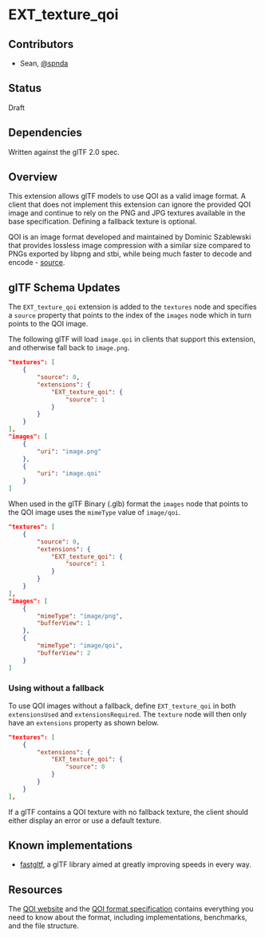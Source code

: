# EXT_texture_qoi

## Contributors

* Sean, [@spnda](https://github.com/spnda)

## Status

Draft

## Dependencies

Written against the glTF 2.0 spec.

## Overview

This extension allows glTF models to use QOI as a valid image format. A client that does not implement this extension can ignore the provided QOI image and continue to rely on the PNG and JPG textures available in the base specification. Defining a fallback texture is optional.

QOI is an image format developed and maintained by Dominic Szablewski that provides lossless image compression with a similar size compared to PNGs exported by libpng and stbi, while being much faster to decode and encode - [source](https://qoiformat.org/).

## glTF Schema Updates

The `EXT_texture_qoi` extension is added to the `textures` node and specifies a `source` property that points to the index of the `images` node which in turn points to the QOI image.

The following glTF will load `image.qoi` in clients that support this extension, and otherwise fall back to `image.png`.

```json
"textures": [
    {
        "source": 0,
        "extensions": {
            "EXT_texture_qoi": {
                "source": 1
            }
        }
    }
],
"images": [
    {
        "uri": "image.png"
    },
    {
        "uri": "image.qoi"
    }
]
```

When used in the glTF Binary (.glb) format the `images` node that points to the QOI image uses the `mimeType` value of `image/qoi`.

```json
"textures": [
    {
        "source": 0,
        "extensions": {
            "EXT_texture_qoi": {
                "source": 1
            }
        }
    }
],
"images": [
    {
        "mimeType": "image/png",
        "bufferView": 1
    },
    {
        "mimeType": "image/qoi",
        "bufferView": 2
    }
]
```

### Using without a fallback

To use QOI images without a fallback, define `EXT_texture_qoi` in both `extensionsUsed` and `extensionsRequired`. The `texture` node will then only have an `extensions` property as shown below.

```json
"textures": [
    {
        "extensions": {
            "EXT_texture_qoi": {
                "source": 0
            }
        }
    }
],
```

If a glTF contains a QOI texture with no fallback texture, the client should either display an error or use a default texture.

## Known implementations

* [fastgltf](https://github.com/spnda/fastgltf), a glTF library aimed at greatly improving speeds in every way.

## Resources

The [QOI website](https://qoiformat.org/) and the [QOI format specification](https://qoiformat.org/qoi-specification.pdf) contains everything you need to know about the format, including implementations, benchmarks, and the file structure.
